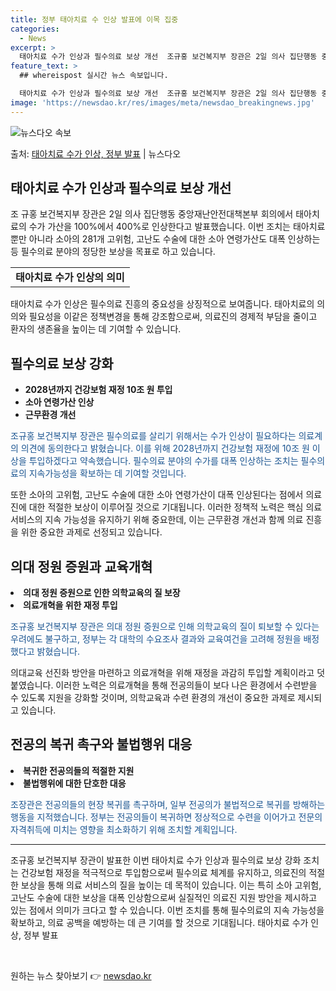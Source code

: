 ```yaml
---
title: 정부 태아치료 수 인상 발표에 이목 집중
categories:
  - News
excerpt: >
  태아치료 수가 인상과 필수의료 보상 개선  조규홍 보건복지부 장관은 2일 의사 집단행동 중앙재난안전대책본부 …
feature_text: >
  ## whereispost 실시간 뉴스 속보입니다.

  태아치료 수가 인상과 필수의료 보상 개선  조규홍 보건복지부 장관은 2일 의사 집단행동 중앙재난안전대책본부 …
image: 'https://newsdao.kr/res/images/meta/newsdao_breakingnews.jpg'
---
```


![뉴스다오 속보](https://newsdao.kr/res/images/meta/newsdao_breakingnews.jpg)

<p>출처: <a href="https://newsdao.kr/4557" rel="dofollow">태아치료 수가 인상, 정부 발표</a> | 뉴스다오</p>

<h2 data-ke-size="size26">태아치료 수가 인상과 필수의료 보상 개선</h2>
<p data-ke-size="size16">조 규홍 보건복지부 장관은 2일 의사 집단행동 중앙재난안전대책본부 회의에서 태아치료의 수가 가산을 100%에서 400%로 인상한다고 발표했습니다. 이번 조치는 태아치료 뿐만 아니라 소아의 281개 고위험, 고난도 수술에 대한 소아 연령가산도 대폭 인상하는 등 필수의료 분야의 정당한 보상을 목표로 하고 있습니다.</p>

<table>
  <tr>
    <td style="text-align: center; height: 17px;"><b>태아치료 수가 인상의 의미</b></td>
  </tr>
</table>
<p data-ke-size="size16">태아치료 수가 인상은 필수의료 진흥의 중요성을 상징적으로 보여줍니다. 태아치료의 의의와 필요성을 이같은 정책변경을 통해 강조함으로써, 의료진의 경제적 부담을 줄이고 환자의 생존율을 높이는 데 기여할 수 있습니다.</p>

<h2 data-ke-size="size26">필수의료 보상 강화</h2>
<ul>
  <li><b>2028년까지 건강보험 재정 10조 원 투입</b></li>
  <li><b>소아 연령가산 인상</b></li>
  <li><b>근무환경 개선</b></li>
</ul>
<p data-ke-size="size16"><span style="color: #1a5490;">조규홍 보건복지부 장관은 필수의료를 살리기 위해서는 수가 인상이 필요하다는 의료계의 의견에 동의한다고 밝혔습니다. 이를 위해 2028년까지 건강보험 재정에 10조 원 이상을 투입하겠다고 약속했습니다. 필수의료 분야의 수가를 대폭 인상하는 조치는 필수의료의 지속가능성을 확보하는 데 기여할 것입니다.</span></p>

<p data-ke-size="size16">또한 소아의 고위험, 고난도 수술에 대한 소아 연령가산이 대폭 인상된다는 점에서 의료진에 대한 적절한 보상이 이루어질 것으로 기대됩니다. 이러한 정책적 노력은 핵심 의료서비스의 지속 가능성을 유지하기 위해 중요한데, 이는 근무환경 개선과 함께 의료 진흥을 위한 중요한 과제로 선정되고 있습니다.</p>

<h2 data-ke-size="size26">의대 정원 증원과 교육개혁</h2>
<li><b>의대 정원 증원으로 인한 의학교육의 질 보장</b></li>
<li><b>의료개혁을 위한 재정 투입</b></li>
<p data-ke-size="size16"><span style="color: #1a5490;">조규홍 보건복지부 장관은 의대 정원 증원으로 인해 의학교육의 질이 퇴보할 수 있다는 우려에도 불구하고, 정부는 각 대학의 수요조사 결과와 교육여건을 고려해 정원을 배정했다고 밝혔습니다.</span></p>

<p data-ke-size="size16">의대교육 선진화 방안을 마련하고 의료개혁을 위해 재정을 과감히 투입할 계획이라고 덧붙였습니다. 이러한 노력은 의료개혁을 통해 전공의들이 보다 나은 환경에서 수련받을 수 있도록 지원을 강화할 것이며, 의학교육과 수련 환경의 개선이 중요한 과제로 제시되고 있습니다.</p>

<h2 data-ke-size="size26">전공의 복귀 촉구와 불법행위 대응</h2>
<li><b>복귀한 전공의들의 적절한 지원</b></li>
<li><b>불법행위에 대한 단호한 대응</b></li>
<p data-ke-size="size16"><span style="color: #1a5490;">조장관은 전공의들의 현장 복귀를 촉구하며, 일부 전공의가 불법적으로 복귀를 방해하는 행동을 지적했습니다. 정부는 전공의들이 복귀하면 정상적으로 수련을 이어가고 전문의 자격취득에 미치는 영향을 최소화하기 위해 조치할 계획입니다.</span></p>

<hr>
<p data-ke-size="size16">조규홍 보건복지부 장관이 발표한 이번 태아치료 수가 인상과 필수의료 보상 강화 조치는 건강보험 재정을 적극적으로 투입함으로써 필수의료 체계를 유지하고, 의료진의 적절한 보상을 통해 의료 서비스의 질을 높이는 데 목적이 있습니다. 이는 특히 소아 고위험, 고난도 수술에 대한 보상을 대폭 인상함으로써 실질적인 의료진 지원 방안을 제시하고 있는 점에서 의미가 크다고 할 수 있습니다. 이번 조치를 통해 필수의료의 지속 가능성을 확보하고, 의료 공백을 예방하는 데 큰 기여를 할 것으로 기대됩니다. 태아치료 수가 인상, 정부 발표</p>

<p data-ke-size="size16">&nbsp;</p> 

원하는 뉴스 찾아보기 👉 <a href="https://newsdao.kr" rel="dofollow">newsdao.kr</a>


